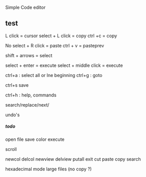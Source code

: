 Simple Code editor

## test
L click = cursor
select + L click = copy
ctrl +c = copy

No select + R click = paste
ctrl + v = pasteprev

shift + arrows = select

select + enter = execute
select + middle click = execute

ctrl+a : select all or lne beginning
ctrl+g : goto

ctrl+s save

ctrl+h : help, commands


search/replace/next/

undo's

##### todo
open file
save
color
execute

scroll

newcol
delcol
newview
delview
putall
exit
cut
paste
copy
search

hexadecimal mode
large files (no copy ?)